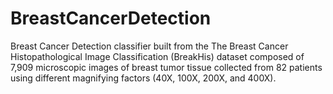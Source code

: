 # BreastCancerDetection
Breast Cancer Detection classifier built from the The Breast Cancer Histopathological Image Classification (BreakHis) dataset composed of 7,909 microscopic images of breast tumor tissue collected from 82 patients using different magnifying factors (40X, 100X, 200X, and 400X). 
